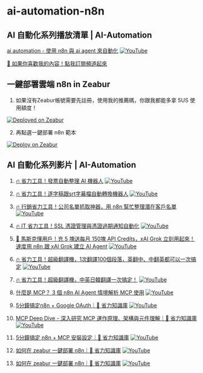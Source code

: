 # ai-automation-n8n

## AI 自動化系列播放清單 | AI-Automation

[ai automation - 使用 n8n 與 ai agent 來自動化](https://github.com/qwedsazxc78/ai-automation-n8n) [![YouTube](https://img.shields.io/badge/Watch%20on-YouTube-red?logo=youtube)](https://www.youtube.com/channel/UCDMJaaMu3nGNc7bNKMAtS7Q)

[🔔 如果你喜歡我的內容！點我訂閱頻道起來](https://www.youtube.com/channel/UCDMJaaMu3nGNc7bNKMAtS7Q?sub_confirmation=1)

## 一鍵部署雲端 n8n in Zeabur

01. 如果沒有Zeabur帳號需要先註冊，使用我的推薦碼，你跟我都能多拿 5US 使用額度！

[![Deployed on Zeabur](https://zeabur.com/deployed-on-zeabur-dark.svg)](https://zeabur.com/referral?referralCode=qwedsazxc78&utm_source=qwedsazxc78&utm_campaign=oss)

02. 再點選一鍵部署 n8n 範本

[![Deploy on Zeabur](https://zeabur.com/button.svg)](https://zeabur.com/templates/0TUVZ7?referralCode=qwedsazxc78)

## AI 自動化系列影片 | AI-Automation

01. [🔥 省力工具！發票自動整理 AI 機器人](https://github.com/qwedsazxc78/ai-automation-n8n/tree/main/n8n/1-simple-invoice-automation)
   [![YouTube](https://img.shields.io/badge/Watch%20on-YouTube-red?logo=youtube)](https://www.youtube.com/watch?v=9RNpxRrwdHQ)

02. [🔥 省力工具！逐字稿跟srt字幕檔自動轉換機器人](https://github.com/qwedsazxc78/ai-automation-n8n/tree/main/n8n/2-auto-translate-subtitle-automation)
   [![YouTube](https://**img**.shields.io/badge/Watch%20on-YouTube-red?logo=youtube)](https://youtu.be/CzeYiRmV45M)

03. [🔥 行銷省力工具！公司名單抓取神器，用 n8n 幫忙整理潛在客戶名單](https://github.com/qwedsazxc78/ai-automation-n8n/tree/main/n8n/3-auto-marketing-list-automation)
   [![YouTube](https://img.shields.io/badge/Watch%20on-YouTube-red?logo=youtube)](https://youtu.be/PsGwfkYdfpk)

04. [🔥 IT 省力工具！SSL 憑證管理與憑證過期通知自動化](https://github.com/qwedsazxc78/ai-automation-n8n/tree/main/n8n/4-SSL-checker-automation)
   [![YouTube](https://img.shields.io/badge/Watch%20on-YouTube-red?logo=youtube)](https://youtu.be/VVXYiKapIKg)

05. [💸 馬斯克懂用戶！充 5 塊送每月 150塊 API Credits，xAI Grok 立刻用起來！速度用 n8n 跟 xAI Grok 建立 AI Agent](https://github.com/qwedsazxc78/ai-automation-n8n/tree/main/n8n/5-xAI-ai-agent)
   [![YouTube](https://img.shields.io/badge/Watch%20on-YouTube-red?logo=youtube)](https://youtu.be/Z1uqqLNAB4U)

07. [🔥 省力工具！超級翻譯機，1次翻譯100個段落，英翻中、中翻英都可以一次搞定](https://github.com/qwedsazxc78/ai-automation-n8n/tree/main/n8n/7-super-translator-100-batch)
   [![YouTube](https://img.shields.io/badge/Watch%20on-YouTube-red?logo=youtube)](https://youtu.be/LtCnZTV3cgs)

08. [🔥 省力工具！超級翻譯機，中英日韓翻譯一次搞定！](https://github.com/qwedsazxc78/ai-automation-n8n/tree/main/n8n/7-super-translator-100-batch)
   [![YouTube](https://img.shields.io/badge/Watch%20on-YouTube-red?logo=youtube)](https://youtu.be/PgT0_F56Eb4)

09.  [什麼是 MCP？ 3 個 n8n AI Agent 情境解析 MCP 使用](https://github.com/qwedsazxc78/ai-automation-n8n/tree/main/n8n/9-ai-agent-with-mcp)
   [![YouTube](https://img.shields.io/badge/Watch%20on-YouTube-red?logo=youtube)](https://youtu.be/MwHuCtkzvdo)

10. [5分鐘搞定n8n + Google OAuth｜🧠 省力知識庫](https://github.com/qwedsazxc78/ai-automation-n8n/tree/main/n8n/10-n8n-with-google-oauth)
   [![YouTube](https://img.shields.io/badge/Watch%20on-YouTube-red?logo=youtube)](https://youtu.be/V-iT-HbBOew)

11.  [MCP Deep Dive - 深入研究 MCP 運作原理、架構與元件理解｜🧠 省力知識庫](https://github.com/qwedsazxc78/ai-automation-n8n/tree/main/n8n/9-ai-agent-with-mcp)
   [![YouTube](https://img.shields.io/badge/Watch%20on-YouTube-red?logo=youtube)](https://youtu.be/6aOw26BVy4M)

12. [5分鐘搞定 n8n + MCP 安裝設定｜🧠 省力知識庫](https://github.com/qwedsazxc78/ai-automation-n8n/tree/main/n8n/12-mcp-community-node)
   [![YouTube](https://img.shields.io/badge/Watch%20on-YouTube-red?logo=youtube)](https://youtu.be/pAWAwSCXxig)

13. [如何在 zeabur 一鍵部署 n8n｜🧠 省力知識庫](https://github.com/qwedsazxc78/ai-automation-n8n/tree/main/n8n/13-deploy-zubear)
   [![YouTube](https://img.shields.io/badge/Watch%20on-YouTube-red?logo=youtube)](https://youtu.be/tglGHWaSWc8)

14. [如何在 zeabur 一鍵部署 n8n｜🧠 省力知識庫](https://github.com/qwedsazxc78/ai-automation-n8n/tree/main/n8n/14-n8n-native-mcp)
   [![YouTube](https://img.shields.io/badge/Watch%20on-YouTube-red?logo=youtube)](https://youtu.be/mBZ7lguu_1s)
